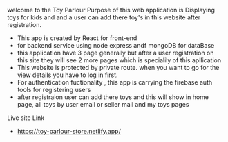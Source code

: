 welcome to the Toy Parlour
Purpose of this web application is Displaying toys for kids and and a user can add there toy's in this website after registration.

- This app is created by React for front-end
- for backend service using node express andf mongoDB for dataBase
- this application have 3 page generally but after a user registration on this site they will see 2 more pages which is specialily of this apllication
- This website is protected by private route. when you want to go for the view details you have to log in first.
- For authentication fuctionality , this app is carrying the firebase auth tools for registering users
- after registraion user can add there toys and this will show in home page, all toys by user email or seller mail and my toys pages

Live site Link

- https://toy-parlour-store.netlify.app/
